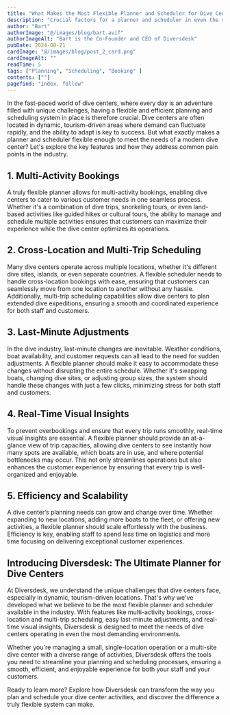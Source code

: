 ```yaml
---
title: "What Makes the Most Flexible Planner and Scheduler for Dive Centers?"
description: "Crucial factors for a planner and scheduler in even the most dynamic, tourism-diven areas."
author: "Bart"
authorImage: "@/images/blog/bart.avif"
authorImageAlt: "Bart is the Co-Founder and CEO of Diversdesk"
pubDate: 2024-08-21
cardImage: "@/images/blog/post_2_card.png"
cardImageAlt: ""
readTime: 5
tags: ["Planning", "Scheduling", "Booking" ]
contents: [""]
pagefind: "index, follow"
---
```


In the fast-paced world of dive centers, where every day is an adventure filled with unique challenges, having a flexible and efficient planning and scheduling system in place is therefore crucial. Dive centers are often located in dynamic, tourism-driven areas where demand can fluctuate rapidly, and the ability to adapt is key to success. But what exactly makes a planner and scheduler flexible enough to meet the needs of a modern dive center? Let's explore the key features and how they address common pain points in the industry.

## 1. Multi-Activity Bookings

A truly flexible planner allows for multi-activity bookings, enabling dive centers to cater to various customer needs in one seamless process. Whether it's a combination of dive trips, snorkeling tours, or even land-based activities like guided hikes or cultural tours, the ability to manage and schedule multiple activities ensures that customers can maximize their experience while the dive center optimizes its operations.

## 2. Cross-Location and Multi-Trip Scheduling

Many dive centers operate across multiple locations, whether it's different dive sites, islands, or even separate countries. A flexible scheduler needs to handle cross-location bookings with ease, ensuring that customers can seamlessly move from one location to another without any hassle. Additionally, multi-trip scheduling capabilities allow dive centers to plan extended dive expeditions, ensuring a smooth and coordinated experience for both staff and customers.

## 3. Last-Minute Adjustments

In the dive industry, last-minute changes are inevitable. Weather conditions, boat availability, and customer requests can all lead to the need for sudden adjustments. A flexible planner should make it easy to accommodate these changes without disrupting the entire schedule. Whether it's swapping boats, changing dive sites, or adjusting group sizes, the system should handle these changes with just a few clicks, minimizing stress for both staff and customers.

## 4. Real-Time Visual Insights

To prevent overbookings and ensure that every trip runs smoothly, real-time visual insights are essential. A flexible planner should provide an at-a-glance view of trip capacities, allowing dive centers to see instantly how many spots are available, which boats are in use, and where potential bottlenecks may occur. This not only streamlines operations but also enhances the customer experience by ensuring that every trip is well-organized and enjoyable.

## 5. Efficiency and Scalability

A dive center’s planning needs can grow and change over time. Whether expanding to new locations, adding more boats to the fleet, or offering new activities, a flexible planner should scale effortlessly with the business. Efficiency is key, enabling staff to spend less time on logistics and more time focusing on delivering exceptional customer experiences.

## Introducing Diversdesk: The Ultimate Planner for Dive Centers

At Diversdesk, we understand the unique challenges that dive centers face, especially in dynamic, tourism-driven locations. That's why we've developed what we believe to be the most flexible planner and scheduler available in the industry. With features like multi-activity bookings, cross-location and multi-trip scheduling, easy last-minute adjustments, and real-time visual insights, Diversdesk is designed to meet the needs of dive centers operating in even the most demanding environments.

Whether you're managing a small, single-location operation or a multi-site dive center with a diverse range of activities, Diversdesk offers the tools you need to streamline your planning and scheduling processes, ensuring a smooth, efficient, and enjoyable experience for both your staff and your customers.

Ready to learn more? Explore how Diversdesk can transform the way you plan and schedule your dive center activities, and discover the difference a truly flexible system can make.